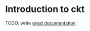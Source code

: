 # Introduction to ckt

TODO: write [great documentation](http://jacobian.org/writing/what-to-write/)
